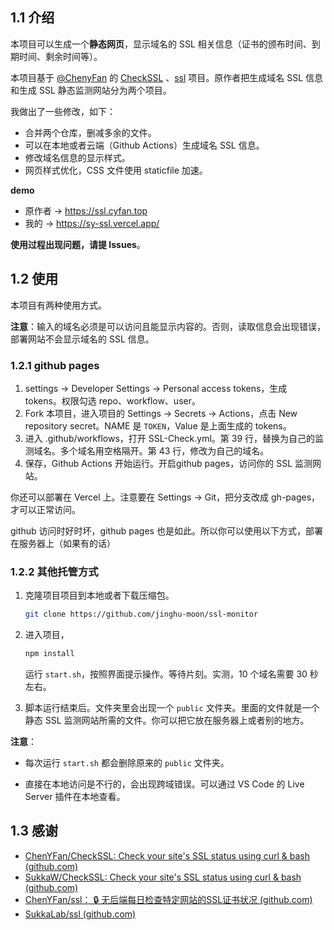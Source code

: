 ## 1.1 介绍

本项目可以生成一个**静态网页**，显示域名的 SSL 相关信息（证书的颁布时间、到期时间、剩余时间等）。

本项目基于 [@ChenyFan](https://github.com/chenyfan) 的 [CheckSSL](https://github.com/chenyfan/CheckSSL) 、[ssl](https://github.com/chenyfan/ssl) 项目。原作者把生成域名 SSL 信息和生成 SSL 静态监测网站分为两个项目。

我做出了一些修改，如下：

- 合并两个仓库，删减多余的文件。
- 可以在本地或者云端（Github Actions）生成域名 SSL 信息。
- 修改域名信息的显示样式。
- 网页样式优化，CSS 文件使用 staticfile 加速。

**demo**

- 原作者 → https://ssl.cyfan.top 
- 我的 → https://sy-ssl.vercel.app/ 

**使用过程出现问题，请提 Issues**。

## 1.2 使用

本项目有两种使用方式。

**注意**：输入的域名必须是可以访问且能显示内容的。否则，读取信息会出现错误，部署网站不会显示域名的 SSL 信息。

### 1.2.1 github pages

1. settings → Developer Settings → Personal access tokens，生成 tokens。权限勾选 repo、workflow、user。
2. Fork 本项目，进入项目的 Settings → Secrets → Actions，点击 New repository secret。NAME 是 `TOKEN`，Value 是上面生成的 tokens。
3. 进入 .github/workflows，打开 SSL-Check.yml。第 39 行，替换为自己的监测域名。多个域名用空格隔开。第 43 行，修改为自己的域名。
4. 保存，Github Actions 开始运行。开启github pages，访问你的 SSL 监测网站。

你还可以部署在 Vercel 上。注意要在 Settings → Git，把分支改成 gh-pages，才可以正常访问。

github 访问时好时坏，github pages 也是如此。所以你可以使用以下方式，部署在服务器上（如果有的话）

### 1.2.2 其他托管方式

1. 克隆项目项目到本地或者下载压缩包。

   ``` bash
   git clone https://github.com/jinghu-moon/ssl-monitor
   ```

2. 进入项目，

   ```bash
   npm install
   ```

   运行 `start.sh`，按照界面提示操作。等待片刻。实测，10 个域名需要 30 秒左右。

3. 脚本运行结束后。文件夹里会出现一个 `public` 文件夹。里面的文件就是一个静态 SSL 监测网站所需的文件。你可以把它放在服务器上或者别的地方。


**注意**：

- 每次运行 `start.sh` 都会删除原来的 `public` 文件夹。

- 直接在本地访问是不行的，会出现跨域错误。可以通过 VS Code 的 Live Server 插件在本地查看。


## 1.3 感谢

- [ChenYFan/CheckSSL: Check your site's SSL status using curl & bash (github.com)](https://github.com/chenyfan/CheckSSL) 
- [SukkaW/CheckSSL: Check your site's SSL status using curl & bash (github.com)](https://github.com/SukkaW/CheckSSL) 
- [ChenYFan/ssl： 🔒 无后端每日检查特定网站的SSL证书状况 (github.com)](https://github.com/chenyfan/ssl) 
- [SukkaLab/ssl (github.com)](https://github.com/SukkaLab/ssl) 

